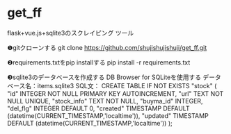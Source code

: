 # get_ff
flask+vue.js+sqlite3のスクレイピング ツール

❶gitクローンする
git clone https://github.com/shujishujishuji/get_ff.git

❷requirements.txtをpip installする
pip install -r requirements.txt

❸sqlite3のデータベースを作成する
DB Browser for SQLiteを使用する
データベース名：items.sqlite3
SQL文：
CREATE TABLE IF NOT EXISTS "stock" (
        "id"    INTEGER NOT NULL PRIMARY KEY AUTOINCREMENT,
        "url"   TEXT NOT NULL UNIQUE,
        "stock_info"    TEXT NOT NULL,
        "buyma_id"      INTEGER,
        "del_flg"       INTEGER DEFAULT 0,
        "created"       TIMESTAMP DEFAULT (datetime(CURRENT_TIMESTAMP,'localtime')),
        "updated"       TIMESTAMP DEFAULT (datetime(CURRENT_TIMESTAMP,'localtime'))
);

